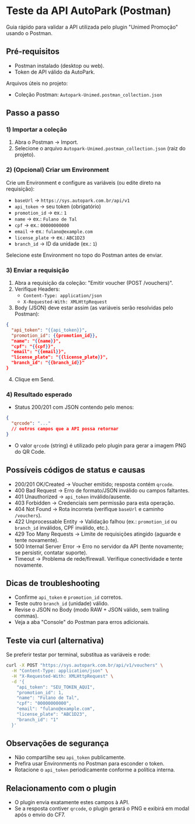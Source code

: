 # Teste da API AutoPark (Postman)

Guia rápido para validar a API utilizada pelo plugin "Unimed Promoção" usando o Postman.


## Pré-requisitos
- Postman instalado (desktop ou web).
- Token de API válido da AutoPark.

Arquivos úteis no projeto:
- Coleção Postman: `Autopark-Unimed.postman_collection.json`


## Passo a passo

### 1) Importar a coleção
1. Abra o Postman → Import.
2. Selecione o arquivo `Autopark-Unimed.postman_collection.json` (raiz do projeto).

### 2) (Opcional) Criar um Environment
Crie um Environment e configure as variáveis (ou edite direto na requisição):
- `baseUrl` → `https://sys.autopark.com.br/api/v1`
- `api_token` → seu token (obrigatório)
- `promotion_id` → ex.: `1`
- `name` → ex.: `Fulano de Tal`
- `cpf` → ex.: `00000000000`
- `email` → ex.: `fulano@example.com`
- `license_plate` → ex.: `ABC1D23`
- `branch_id` → ID da unidade (ex.: `1`)

Selecione este Environment no topo do Postman antes de enviar.

### 3) Enviar a requisição
1. Abra a requisição da coleção: "Emitir voucher (POST /vouchers)".
2. Verifique Headers:
   - `Content-Type: application/json`
   - `X-Requested-With: XMLHttpRequest`
3. Body (JSON) deve estar assim (as variáveis serão resolvidas pelo Postman):
```json
{
  "api_token": "{{api_token}}",
  "promotion_id": {{promotion_id}},
  "name": "{{name}}",
  "cpf": "{{cpf}}",
  "email": "{{email}}",
  "license_plate": "{{license_plate}}",
  "branch_id": "{{branch_id}}"
}
```
4. Clique em Send.

### 4) Resultado esperado
- Status 200/201 com JSON contendo pelo menos:
```json
{
  "qrcode": "..."
  // outros campos que a API possa retornar
}
```
- O valor `qrcode` (string) é utilizado pelo plugin para gerar a imagem PNG do QR Code.


## Possíveis códigos de status e causas
- 200/201 OK/Created → Voucher emitido; resposta contém `qrcode`.
- 400 Bad Request → Erro de formato/JSON inválido ou campos faltantes.
- 401 Unauthorized → `api_token` inválido/ausente.
- 403 Forbidden → Credenciais sem permissão para esta operação.
- 404 Not Found → Rota incorreta (verifique `baseUrl` e caminho `/vouchers`).
- 422 Unprocessable Entity → Validação falhou (ex.: `promotion_id` ou `branch_id` inválidos, CPF inválido, etc.).
- 429 Too Many Requests → Limite de requisições atingido (aguarde e tente novamente).
- 500 Internal Server Error → Erro no servidor da API (tente novamente; se persistir, contatar suporte).
- Timeout → Problema de rede/firewall. Verifique conectividade e tente novamente.


## Dicas de troubleshooting
- Confirme `api_token` e `promotion_id` corretos.
- Teste outro `branch_id` (unidade) válido.
- Revise o JSON no Body (modo RAW + JSON válido, sem trailing commas).
- Veja a aba "Console" do Postman para erros adicionais.


## Teste via curl (alternativa)
Se preferir testar por terminal, substitua as variáveis e rode:
```bash
curl -X POST "https://sys.autopark.com.br/api/v1/vouchers" \
  -H "Content-Type: application/json" \
  -H "X-Requested-With: XMLHttpRequest" \
  -d '{
    "api_token": "SEU_TOKEN_AQUI",
    "promotion_id": 1,
    "name": "Fulano de Tal",
    "cpf": "00000000000",
    "email": "fulano@example.com",
    "license_plate": "ABC1D23",
    "branch_id": "1"
  }'
```


## Observações de segurança
- Não compartilhe seu `api_token` publicamente.
- Prefira usar Environments no Postman para esconder o token.
- Rotacione o `api_token` periodicamente conforme a política interna.


## Relacionamento com o plugin
- O plugin envia exatamente estes campos à API.
- Se a resposta contiver `qrcode`, o plugin gerará o PNG e exibirá em modal após o envio do CF7.
